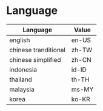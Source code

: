 # Language

Language | Value
---------- | -------
english | en-US
chinese tranditional | zh-TW
chinese simplified | zh-CN 
indonesia | id-ID 
thailand | th-TH 
malaysia | ms-MY 
korea | ko-KR

